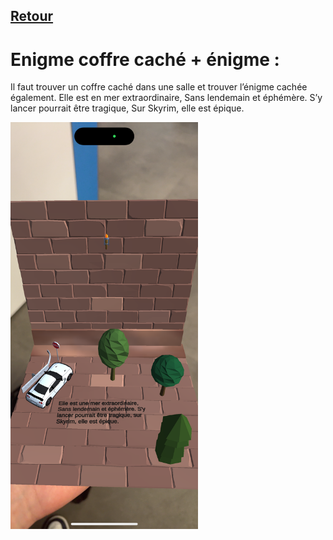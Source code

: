 ## [Retour](/ressources/Enigmes.md)

# Enigme coffre caché + énigme :
  
  Il faut trouver un coffre caché dans une salle et trouver l’énigme cachée également.
  Elle est en mer extraordinaire,
  Sans lendemain et éphémère.
  S’y lancer pourrait être tragique,
  Sur Skyrim, elle est épique.

  <img src="/Images/IMG_1567.PNG" alt="Morse" width="300">
